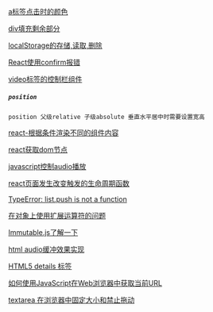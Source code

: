 [a标签点击时的颜色](https://bbs.csdn.net/topics/390227622)

[div填充剩余部分](https://www.cnblogs.com/yzhihao/p/6513022.html)

[localStorage的存储,读取,删除](https://blog.csdn.net/she8362315/article/details/82900662)

[React使用confirm报错](https://stackoverflow.com/questions/44991656/no-restricted-globals)

[video标签的控制栏组件](https://blog.csdn.net/Mrs_Yu/article/details/105882116)

##### `position`
```
position 父级relative 子级absolute 垂直水平居中时需要设置宽高
```

[react-根据条件渲染不同的组件内容](https://blog.csdn.net/weixin_40571965/article/details/107747773)

[react获取dom节点](https://www.jianshu.com/p/f533a9d7645c)

[javascript控制audio播放](https://blog.csdn.net/kaikai4/article/details/51776581)

[react页面发生改变触发的生命周期函数](https://blog.csdn.net/star_zone/article/details/105037101)

[TypeError: list.push is not a function](https://stackoverflow.com/questions/61642660/typeerror-list-push-is-not-a-function)

[在对象上使用扩展运算符的问题](https://blog.csdn.net/q850593913/article/details/106303852)

[Immutable.js了解一下](https://www.jianshu.com/p/0fa8c7456c15)

[html audio缓冲效果实现](https://blog.csdn.net/qq_21108311/article/details/102561832)

[HTML5 details 标签](https://www.cnblogs.com/Wayou/p/html5_details_tag.html#:~:text=HTML5%20%E4%B8%AD%E6%96%B0%E5%A2%9E%E7%9A%84%20%3Cdetails%3E%20%E6%A0%87%E7%AD%BE%E5%85%81%E8%AE%B8%E7%94%A8%E6%88%B7%E5%88%9B%E5%BB%BA%E4%B8%80%E4%B8%AA%E5%8F%AF%E5%B1%95%E5%BC%80%E6%8A%98%E5%8F%A0%E7%9A%84%E5%85%83%E4%BB%B6%EF%BC%8C%E8%AE%A9%E4%B8%80%E6%AE%B5%E6%96%87%E5%AD%97%E6%88%96%E6%A0%87%E9%A2%98%E5%8C%85%E5%90%AB%E4%B8%80%E4%BA%9B%E9%9A%90%E8%97%8F%E7%9A%84%E4%BF%A1%E6%81%AF%E3%80%82%20%E4%B8%80%E8%88%AC%E6%83%85%E5%86%B5%E4%B8%8B%EF%BC%8C%20details%20%E7%94%A8%E6%9D%A5%E5%AF%B9%E6%98%BE%E7%A4%BA%E5%9C%A8%E9%A1%B5%E9%9D%A2%E7%9A%84%E5%86%85%E5%AE%B9%E5%81%9A%E8%BF%9B%E4%B8%80%E6%AD%A5%E9%AA%A4%E8%A7%A3%E9%87%8A%E3%80%82%20%E5%85%B6%E5%B1%95%E7%8E%B0%E5%87%BA%E6%9D%A5%E7%9A%84%E6%95%88%E6%9E%9C%E5%92%8CjQuery%E6%89%8B%E9%A3%8E%E7%90%B4%E6%8F%92%E4%BB%B6%E5%B7%AE%E4%B8%8D%E5%A4%9A%E3%80%82,%3Cdetails%3E%20%E6%A0%87%E7%AD%BE%E8%AE%BE%E7%BD%AE%20open%20%E5%B1%9E%E6%80%A7%E8%AE%A9%E5%AE%83%E9%BB%98%E8%AE%A4%E4%B8%BA%E5%B1%95%E5%BC%80%E7%8A%B6%E6%80%81%E3%80%82%20%E6%AD%A4%E6%97%B6%E9%BB%98%E8%AE%A4%E4%BC%9A%E6%8A%8A%E8%AF%A6%E6%83%85%E5%B1%95%E5%BC%80%EF%BC%8C%E8%80%8C%E7%82%B9%E5%87%BB%E6%A0%87%E9%A2%98%E5%90%8E%E4%BC%9A%E6%8A%98%E5%8F%A0%E8%B5%B7%E6%9D%A5%E3%80%82%20%E7%A4%BA%E4%BE%8B%E5%A6%82%E4%B8%8A%E9%9D%A2%E9%82%A3%E6%A0%B7%EF%BC%8C%E9%A2%84%E8%A7%88%E5%9C%A8%E7%BA%BF%E7%89%88%E6%9C%AC%E5%8F%AF%20%E7%82%B9%E5%87%BB%E6%AD%A4%E5%A4%84%20%E3%80%82)

[如何使用JavaScript在Web浏览器中获取当前URL](https://www.php.cn/js-tutorial-415225.html#:~:text=JavaScri,%E4%BB%A5%E5%8F%82%E8%80%83%EF%BC%8C%E4%B8%8B%E9%9D%A2%E6%88%91%E4%BB%AC)

[textarea 在浏览器中固定大小和禁止拖动](https://blog.csdn.net/u013853928/article/details/51579585)
